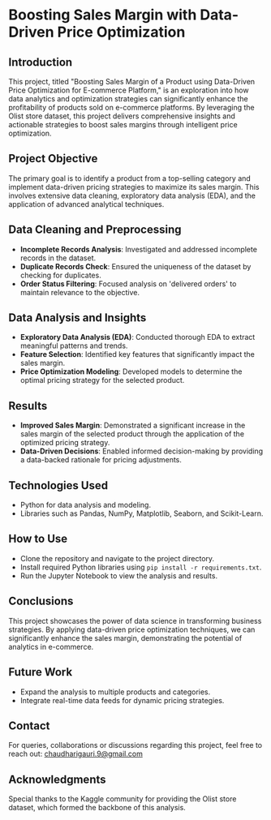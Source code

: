 # Boosting Sales Margin with Data-Driven Price Optimization

## Introduction
This project, titled "Boosting Sales Margin of a Product using Data-Driven Price Optimization for E-commerce Platform," is an exploration into how data analytics and optimization strategies can significantly enhance the profitability of products sold on e-commerce platforms. By leveraging the Olist store dataset, this project delivers comprehensive insights and actionable strategies to boost sales margins through intelligent price optimization.

## Project Objective
The primary goal is to identify a product from a top-selling category and implement data-driven pricing strategies to maximize its sales margin. This involves extensive data cleaning, exploratory data analysis (EDA), and the application of advanced analytical techniques.

## Data Cleaning and Preprocessing
- **Incomplete Records Analysis**: Investigated and addressed incomplete records in the dataset.
- **Duplicate Records Check**: Ensured the uniqueness of the dataset by checking for duplicates.
- **Order Status Filtering**: Focused analysis on 'delivered orders' to maintain relevance to the objective.

## Data Analysis and Insights
- **Exploratory Data Analysis (EDA)**: Conducted thorough EDA to extract meaningful patterns and trends.
- **Feature Selection**: Identified key features that significantly impact the sales margin.
- **Price Optimization Modeling**: Developed models to determine the optimal pricing strategy for the selected product. 

## Results
- **Improved Sales Margin**: Demonstrated a significant increase in the sales margin of the selected product through the application of the optimized pricing strategy.
- **Data-Driven Decisions**: Enabled informed decision-making by providing a data-backed rationale for pricing adjustments.

## Technologies Used
- Python for data analysis and modeling.
- Libraries such as Pandas, NumPy, Matplotlib, Seaborn, and Scikit-Learn.

## How to Use
- Clone the repository and navigate to the project directory.
- Install required Python libraries using `pip install -r requirements.txt`.
- Run the Jupyter Notebook to view the analysis and results.

## Conclusions
This project showcases the power of data science in transforming business strategies. By applying data-driven price optimization techniques, we can significantly enhance the sales margin, demonstrating the potential of analytics in e-commerce.

## Future Work
- Expand the analysis to multiple products and categories.
- Integrate real-time data feeds for dynamic pricing strategies.

## Contact
For queries, collaborations or discussions regarding this project, feel free to reach out: chaudharigauri.9@gmail.com

## Acknowledgments
Special thanks to the Kaggle community for providing the Olist store dataset, which formed the backbone of this analysis.
